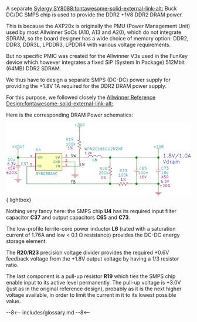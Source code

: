 A separate [Sylergy SY8088:fontawesome-solid-external-link-alt:][1]
Buck DC/DC SMPS chip is used to provide the DDR2 +1V8 DDR2 DRAM power.

This is because the AXP20x is originally the PMU (Power Management
Unit) used by most Allwinner SoCs (A10, A13 and A20), which do not
integrate SDRAM, so the board designer has a wide choice of memory
option: DDR2, DDR3, DDR3L, LPDDR3, LPDDR4 with various voltage
requirements.

But no specific PMIC was created for the Allwinner V3s used in the
FunKey device which however integrates a fixed SiP (System In Package)
512Mbit (64MB) DDR2 SDRAM.

We thus have to design a separate SMPS (DC-DC) power supply for
providing the +1.8V 1A required for the DDR2 DRAM power supply.

For this purpose, we followed closely the [Allwinner Reference
Design:fontawesome-solid-external-link-alt:][2].

Here is the corresponding DRAM Power schematics:

![DRAM Power Schematics](/assets/images/DRAM_Power_Schematics.png){.lightbox}

Nothing very fancy here: the SMPS chip **U4** has its required input
filter capacitor **C37** and output capacitors **C65** and **C73**.

The low-profile ferrite-core power inductor **L6** (rated with a
saturation current of 1.76A and low < 0.1 Ω resistance) provides the
DC-DC energy storage element.

The **R20**/**R23** precision voltage divider provides the required
+0.6V feedback voltage from the +1.8V output voltage by having a 1/3
resistor ratio.

The last component is a pull-up resistor **R19** which ties the SMPS
chip enable input to its active level permanently. The pull-up voltage
is +3.0V (just as in the original reference design), probably as it is
the next higher voltage available, in order to limit the current in it
to its lowest possible value.

[1]: https://github.com/FunKey-Project/FunKey-S-Hardware/blob/master/Datasheets/C79313_SY8088AAC_2017-03-29.PDF
[2]: https://github.com/Squonk42/V3s_Documentation/blob/master/V3S_CDR_STD_V1_0_20150514.pdf

--8<--
includes/glossary.md
--8<--

